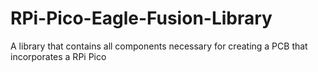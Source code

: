 # RPi-Pico-Eagle-Fusion-Library
A library that contains all components necessary for creating a PCB that incorporates a RPi Pico
